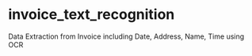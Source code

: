 # invoice_text_recognition
Data Extraction from Invoice including Date, Address, Name, Time using OCR

